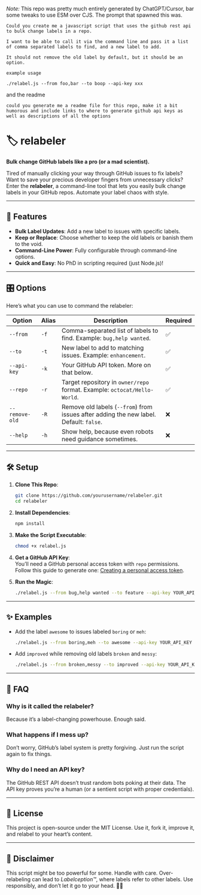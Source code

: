 _Note:_ This repo was pretty much entirely generated by ChatGPT/Cursor, bar some tweaks to use ESM over CJS. The prompt that spawned this was.

```
Could you create me a javascript script that uses the github rest api to bulk change labels in a repo. 

I want to be able to call it via the command line and pass it a list of comma separated labels to find, and a new label to add. 

It should not remove the old label by default, but it should be an option. 

example usage 

./relabel.js --from foo,bar --to boop --api-key xxx
```

and the readme 
```
could you generate me a readme file for this repo, make it a bit humorous and include links to where to generate github api keys as well as descriptions of all the options
```

# 🏷️ relabeler

**Bulk change GitHub labels like a pro (or a mad scientist).**

Tired of manually clicking your way through GitHub issues to fix labels? Want to save your precious developer fingers from unnecessary clicks? Enter the **relabeler**, a command-line tool that lets you easily bulk change labels in your GitHub repos. Automate your label chaos with style.

---

## 🚀 Features

-   **Bulk Label Updates**: Add a new label to issues with specific labels.
-   **Keep or Replace**: Choose whether to keep the old labels or banish them to the void.
-   **Command-Line Power**: Fully configurable through command-line options.
-   **Quick and Easy**: No PhD in scripting required (just Node.js)!

---

## 🎛️ Options

Here’s what you can use to command the relabeler:

| Option         | Alias | Description                                                                            | Required |
| -------------- | ----- | -------------------------------------------------------------------------------------- | -------- |
| `--from`       | `-f`  | Comma-separated list of labels to find. Example: `bug,help wanted`.                    | ✅       |
| `--to`         | `-t`  | New label to add to matching issues. Example: `enhancement`.                           | ✅       |
| `--api-key`    | `-k`  | Your GitHub API token. More on that below.                                             | ✅       |
| `--repo`       | `-r`  | Target repository in `owner/repo` format. Example: `octocat/Hello-World`.              | ✅       |
| `--remove-old` | `-R`  | Remove old labels (`--from`) from issues after adding the new label. Default: `false`. | ❌       |
| `--help`       | `-h`  | Show help, because even robots need guidance sometimes.                                | ❌       |

---

## 🛠️ Setup

1. **Clone This Repo**:

    ```bash
    git clone https://github.com/yourusername/relabeler.git
    cd relabeler
    ```

2. **Install Dependencies**:

    ```bash
    npm install
    ```

3. **Make the Script Executable**:

    ```bash
    chmod +x relabel.js
    ```

4. **Get a GitHub API Key**:  
   You’ll need a GitHub personal access token with `repo` permissions.  
   Follow this guide to generate one: [Creating a personal access token](https://docs.github.com/en/github/authenticating-to-github/creating-a-personal-access-token).

5. **Run the Magic**:
    ```bash
    ./relabel.js --from bug,help wanted --to feature --api-key YOUR_API_KEY --repo owner/repo
    ```

---

## ✨ Examples

-   Add the label `awesome` to issues labeled `boring` or `meh`:

    ```bash
    ./relabel.js --from boring,meh --to awesome --api-key YOUR_API_KEY --repo owner/repo
    ```

-   Add `improved` while removing old labels `broken` and `messy`:
    ```bash
    ./relabel.js --from broken,messy --to improved --api-key YOUR_API_KEY --repo owner/repo --remove-old
    ```

---

## 🤔 FAQ

### **Why is it called the relabeler?**

Because it’s a label-changing powerhouse. Enough said.

### **What happens if I mess up?**

Don’t worry, GitHub’s label system is pretty forgiving. Just run the script again to fix things.

### **Why do I need an API key?**

The GitHub REST API doesn’t trust random bots poking at their data. The API key proves you’re a human (or a sentient script with proper credentials).

---

## 📄 License

This project is open-source under the MIT License. Use it, fork it, improve it, and relabel to your heart’s content.

---

## 🚨 Disclaimer

This script might be too powerful for some. Handle with care. Over-relabeling can lead to _Labelception™_, where labels refer to other labels. Use responsibly, and don’t let it go to your head. 👨‍🔬
